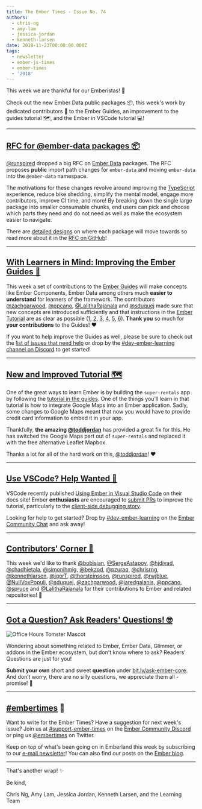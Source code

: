 ```yaml
---
title: The Ember Times - Issue No. 74
authors:
  - chris-ng
  - amy-lam
  - jessica-jordan
  - kenneth-larsen
date: 2018-11-23T00:00:00.000Z
tags:
  - newsletter
  - ember-js-times
  - ember-times
  - '2018'
---
```



This week we are thankful for our Emberistas! 🐹

Check out the new Ember Data public packages 📦, this week's work by dedicated contributors 💪 to the Ember Guides, an improvement to the guides tutorial 🗺️, and the Ember in VSCode tutorial 💻!

<!-- READMORE -->

---

## [RFC for @ember-data packages 📦](https://github.com/emberjs/rfcs/pull/395)

[@runspired](www.github.com/runspired) dropped a big RFC on [Ember Data](https://github.com/emberjs/data) packages. The RFC proposes **public** import path changes for `ember-data` and moving `ember-data` into the `@ember-data` namespace.

<!--alex ignore nuts-->
The motivations for these changes revolve around improving the [TypeScript](https://www.typescriptlang.org/) experience, reduce bike shedding, simplify the mental model, engage more contributors, improve CI time, and more! By breaking down the single large package into smaller consumable chunks, end users can pick and choose which parts they need and do not need as well as make the ecosystem easier to navigate.

There are [detailed designs](https://github.com/runspired/rfcs/blob/ember-data-packages-rfc/text/0000-ember-data-packages.md#detailed-design) on where each package will move towards so read more about it in the [RFC on GitHub](https://github.com/runspired/rfcs/blob/ember-data-packages-rfc/text/0000-ember-data-packages.md)!

---

## [With Learners in Mind: Improving the Ember Guides 🐹](https://discordapp.com/channels/480462759797063690/480777444203429888)

This week a set of contributions to the [Ember Guides](https://github.com/ember-learn/guides-source/) will make concepts like Ember Components, Ember Data among others much **easier to understand** for learners of the framework. The contributors [@zachgarwood](https://github.com/zachgarwood), [@ppcano](https://github.com/ppcano), [@LalithaRajanala](https://github.com/LalithaRajanala) and [@sduquej](https://github.com/sduquej) made sure that new concepts are introduced sufficiently and that instructions in the [Ember Tutorial](https://guides.emberjs.com/release/tutorial/ember-cli/) are as clear as possible ([1](https://github.com/ember-learn/guides-source/pull/284), [2](https://github.com/ember-learn/guides-source/pull/283), [3](https://github.com/ember-learn/guides-source/pull/282), [4](https://github.com/ember-learn/guides-source/pull/280), [5](https://github.com/ember-learn/guides-source/pull/240), [6](https://github.com/ember-learn/guides-source/pull/222)). **Thank you** so much for **your contributions** to the Guides! ❤️

If you want to help improve the Guides as well, please be sure to check out the [list of issues that need help](https://help-wanted.emberjs.com/learning?query=guides) or drop by the [#dev-ember-learning channel on Discord](https://discordapp.com/channels/480462759797063690/480777444203429888) to get started!

---

## [New and Improved Tutorial 🗺️](https://guides.emberjs.com/release/tutorial/ember-cli/)

One of the great ways to learn Ember is by building the `super-rentals` app by following the [tutorial in the guides](https://guides.emberjs.com/release/tutorial/ember-cli/). One of the things you’ll learn in that tutorial is how to integrate Google Maps into an Ember application. Sadly, some changes to Google Maps meant that now you would have to provide credit card information to embed it in your app.

Thankfully, **the amazing [@toddjordan](https://github.com/toddjordan)** has provided a great fix for this. He has switched the Google Maps part out of `super-rentals` and replaced it with the free alternative Leaflet Mapbox.

Thanks a lot for all of the hard work on this, [@toddjordan](https://github.com/toddjordan)! ❤️

---

## [Use VSCode? Help Wanted 🚧](https://github.com/Microsoft/vscode-docs/issues/1509#issuecomment-440084989)

VSCode recently published [Using Ember in Visual Studio Code](https://code.visualstudio.com/docs/nodejs/emberjs-tutorial) on their docs site! Ember **enthusiasts** are encouraged to [submit PRs](https://github.com/Microsoft/vscode-docs/issues/1509#issuecomment-440084989) to improve the tutorial, particularly to the [client-side debugging story](https://github.com/Microsoft/vscode-docs/blob/master/docs/nodejs/emberjs-tutorial.md#common-questions).

Looking for help to get started? Drop by [#dev-ember-learning](https://discordapp.com/channels/480462759797063690/480777444203429888) on the [Ember Community Chat](https://discordapp.com/invite/zT3asNS) and ask away!

---


## [Contributors' Corner 👏](https://guides.emberjs.com/release/contributing/repositories/)

<p>This week we'd like to thank <a href="https://github.com/bobisjan" target="gh-user">@bobisjan</a>, <a href="https://github.com/SergeAstapov" target="gh-user">@SergeAstapov</a>, <a href="https://github.com/hjdivad" target="gh-user">@hjdivad</a>, <a href="https://github.com/chadhietala" target="gh-user">@chadhietala</a>, <a href="https://github.com/simonihmig" target="gh-user">@simonihmig</a>, <a href="https://github.com/bekzod" target="gh-user">@bekzod</a>, <a href="https://github.com/pzuraq" target="gh-user">@pzuraq</a>, <a href="https://github.com/chrisrng" target="gh-user">@chrisrng</a>, <a href="https://github.com/kennethlarsen" target="gh-user">@kennethlarsen</a>, <a href="https://github.com/igorT" target="gh-user">@igorT</a>, <a href="https://github.com/thorsteinsson" target="gh-user">@thorsteinsson</a>, <a href="https://github.com/runspired" target="gh-user">@runspired</a>, <a href="https://github.com/rwjblue" target="gh-user">@rwjblue</a>, <a href="https://github.com/NullVoxPopuli" target="gh-user">@NullVoxPopuli</a>, <a href="https://github.com/sduquej" target="gh-user">@sduquej</a>, <a href="https://github.com/zachgarwood" target="gh-user">@zachgarwood</a>, <a href="https://github.com/jaredgalanis" target="gh-user">@jaredgalanis</a>, <a href="https://github.com/ppcano" target="gh-user">@ppcano</a>, <a href="https://github.com/spruce" target="gh-user">@spruce</a> and <a href="https://github.com/LalithaRajanala" target="gh-user">@LalithaRajanala</a> for their contributions to Ember and related repositories! 💖</p>

---

## [Got a Question? Ask Readers' Questions! 🤓](https://docs.google.com/forms/d/e/1FAIpQLScqu7Lw_9cIkRtAiXKitgkAo4xX_pV1pdCfMJgIr6Py1V-9Og/viewform)

<div class="blog-row">
  <img class="float-right small transparent padded" alt="Office Hours Tomster Mascot" title="Readers' Questions" src="/images/tomsters/officehours.png" />

  <p>Wondering about something related to Ember, Ember Data, Glimmer, or addons in the Ember ecosystem, but don't know where to ask? Readers’ Questions are just for you!</p>

<p><strong>Submit your own</strong> short and sweet <strong>question</strong> under <a href="https://bit.ly/ask-ember-core" target="rq">bit.ly/ask-ember-core</a>. And don’t worry, there are no silly questions, we appreciate them all - promise! 🤞</p>

</div>

---

## [#embertimes](https://emberjs.com/blog/tags/newsletter.html) 📰

Want to write for the Ember Times? Have a suggestion for next week's issue? Join us at [#support-ember-times](https://discordapp.com/channels/480462759797063690/485450546887786506) on the [Ember Community Discord](https://discordapp.com/invite/zT3asNS) or ping us [@embertimes](https://twitter.com/embertimes) on Twitter.

Keep on top of what's been going on in Emberland this week by subscribing to our [e-mail newsletter](https://the-emberjs-times.ongoodbits.com/)! You can also find our posts on the [Ember blog](https://emberjs.com/blog/tags/newsletter.html).

---

That's another wrap! ✨

Be kind,

Chris Ng, Amy Lam, Jessica Jordan, Kenneth Larsen, and the Learning Team

